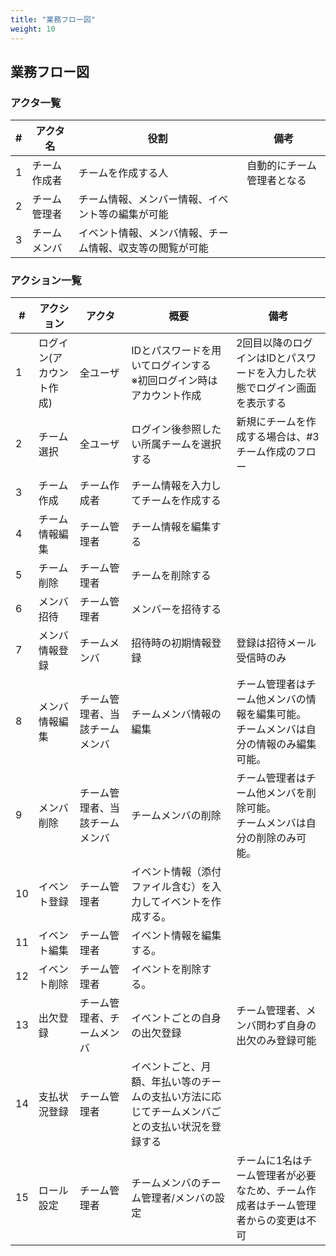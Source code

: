```yaml
---
title: "業務フロー図"
weight: 10
---
```


## 業務フロー図

### アクタ一覧  

| # | アクタ名 | 役割 | 備考 |
| ---- | ---- | ---- | ---- |
| 1 | チーム作成者 | チームを作成する人 | 自動的にチーム管理者となる |
| 2 | チーム管理者 | チーム情報、メンバー情報、イベント等の編集が可能 |  |
| 3 | チームメンバ | イベント情報、メンバ情報、チーム情報、収支等の閲覧が可能 |  |


### アクション一覧  

| # | アクション | アクタ | 概要 | 備考 |
| ---- | ---- | ---- | ---- | ---- |
| 1 | ログイン(アカウント作成) | 全ユーザ | IDとパスワードを用いてログインする<br>※初回ログイン時はアカウント作成 | 2回目以降のログインはIDとパスワードを入力した状態でログイン画面を表示する |
| 2 | チーム選択 | 全ユーザ | ログイン後参照したい所属チームを選択する | 新規にチームを作成する場合は、#3チーム作成のフロー |
| 3 | チーム作成 | チーム作成者 | チーム情報を入力してチームを作成する |  |
| 4 | チーム情報編集 | チーム管理者 | チーム情報を編集する |  |
| 5 | チーム削除 | チーム管理者 | チームを削除する |  |
| 6 | メンバ招待 | チーム管理者 | メンバーを招待する |  |
| 7 | メンバ情報登録 | チームメンバ | 招待時の初期情報登録 | 登録は招待メール受信時のみ |
| 8 | メンバ情報編集 | チーム管理者、当該チームメンバ | チームメンバ情報の編集 | チーム管理者はチーム他メンバの情報を編集可能。<br>チームメンバは自分の情報のみ編集可能。 |
| 9 | メンバ削除 | チーム管理者、当該チームメンバ | チームメンバの削除 | チーム管理者はチーム他メンバを削除可能。<br>チームメンバは自分の削除のみ可能。 |
| 10 | イベント登録 | チーム管理者 | イベント情報（添付ファイル含む）を入力してイベントを作成する。 |  |
| 11 | イベント編集 | チーム管理者 | イベント情報を編集する。 |  |  
| 12 | イベント削除 | チーム管理者 | イベントを削除する。 |  |  
| 13 | 出欠登録 | チーム管理者、チームメンバ | イベントごとの自身の出欠登録 | チーム管理者、メンバ問わず自身の出欠のみ登録可能 |  
| 14 | 支払状況登録 | チーム管理者 | イベントごと、月額、年払い等のチームの支払い方法に応じてチームメンバごとの支払い状況を登録する |  | 
| 15 | ロール設定 | チーム管理者 | チームメンバのチーム管理者/メンバの設定 | チームに1名はチーム管理者が必要なため、チーム作成者はチーム管理者からの変更は不可 | 
